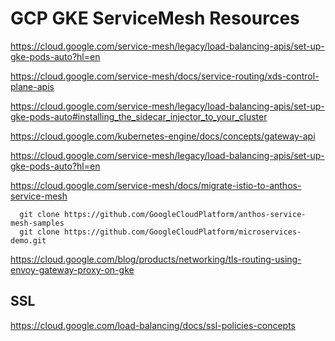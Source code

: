 # GCP GKE ServiceMesh Resources

https://cloud.google.com/service-mesh/legacy/load-balancing-apis/set-up-gke-pods-auto?hl=en

https://cloud.google.com/service-mesh/docs/service-routing/xds-control-plane-apis

https://cloud.google.com/service-mesh/legacy/load-balancing-apis/set-up-gke-pods-auto#installing_the_sidecar_injector_to_your_cluster

https://cloud.google.com/kubernetes-engine/docs/concepts/gateway-api

https://cloud.google.com/service-mesh/legacy/load-balancing-apis/set-up-gke-pods-auto?hl=en

https://cloud.google.com/service-mesh/docs/migrate-istio-to-anthos-service-mesh

      git clone https://github.com/GoogleCloudPlatform/anthos-service-mesh-samples
      git clone https://github.com/GoogleCloudPlatform/microservices-demo.git


https://cloud.google.com/blog/products/networking/tls-routing-using-envoy-gateway-proxy-on-gke

## SSL

https://cloud.google.com/load-balancing/docs/ssl-policies-concepts



